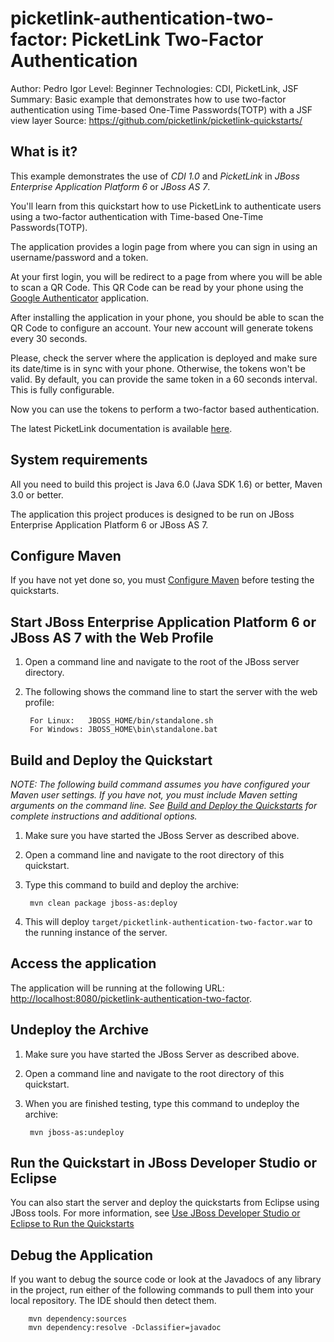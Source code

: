 picketlink-authentication-two-factor: PicketLink Two-Factor Authentication
===============================
Author: Pedro Igor
Level: Beginner
Technologies: CDI, PicketLink, JSF
Summary: Basic example that demonstrates how to use two-factor authentication using Time-based One-Time Passwords(TOTP) with a JSF view layer
Source: <https://github.com/picketlink/picketlink-quickstarts/>


What is it?
-----------

This example demonstrates the use of *CDI 1.0* and *PicketLink* in *JBoss Enterprise Application Platform 6* or *JBoss AS 7*.

You'll learn from this quickstart how to use PicketLink to authenticate users using a two-factor authentication with Time-based One-Time Passwords(TOTP).

The application provides a login page from where you can sign in using an username/password and a token.

At your first login, you will be redirect to a page from where you will be able to scan a QR Code. This QR Code can
be read by your phone using the [Google Authenticator](https://support.google.com/accounts/answer/1066447) application.

After installing the application in your phone, you should be able to scan the QR Code to configure an account. Your
new account will generate tokens every 30 seconds.

Please, check the server where the application is deployed and make sure its date/time is in sync with your phone. Otherwise,
the tokens won't be valid. By default, you can provide the same token in a 60 seconds interval. This is fully configurable.

Now you can use the tokens to perform a two-factor based authentication.

The latest PicketLink documentation is available [here](http://docs.jboss.org/picketlink/2/latest/).

System requirements
-------------------

All you need to build this project is Java 6.0 (Java SDK 1.6) or better, Maven 3.0 or better.

The application this project produces is designed to be run on JBoss Enterprise Application Platform 6 or JBoss AS 7. 

 
Configure Maven
---------------

If you have not yet done so, you must [Configure Maven](http://www.jboss.org/jdf/quickstarts/jboss-as-quickstart/#configure_maven) before testing the quickstarts.


Start JBoss Enterprise Application Platform 6 or JBoss AS 7 with the Web Profile
-------------------------

1. Open a command line and navigate to the root of the JBoss server directory.
2. The following shows the command line to start the server with the web profile:

        For Linux:   JBOSS_HOME/bin/standalone.sh
        For Windows: JBOSS_HOME\bin\standalone.bat

 
Build and Deploy the Quickstart
-------------------------

_NOTE: The following build command assumes you have configured your Maven user settings. If you have not, you must include Maven setting arguments on the command line. See [Build and Deploy the Quickstarts](../README.md#build-and-deploy-the-quickstarts) for complete instructions and additional options._

1. Make sure you have started the JBoss Server as described above.
2. Open a command line and navigate to the root directory of this quickstart.
3. Type this command to build and deploy the archive:

        mvn clean package jboss-as:deploy

4. This will deploy `target/picketlink-authentication-two-factor.war` to the running instance of the server.


Access the application 
---------------------

The application will be running at the following URL: <http://localhost:8080/picketlink-authentication-two-factor>. 


Undeploy the Archive
--------------------

1. Make sure you have started the JBoss Server as described above.
2. Open a command line and navigate to the root directory of this quickstart.
3. When you are finished testing, type this command to undeploy the archive:

        mvn jboss-as:undeploy


Run the Quickstart in JBoss Developer Studio or Eclipse
-------------------------------------
You can also start the server and deploy the quickstarts from Eclipse using JBoss tools. For more information, see [Use JBoss Developer Studio or Eclipse to Run the Quickstarts](../README.md#use-jboss-developer-studio-or-eclipse-to-run-the-quickstarts) 


Debug the Application
------------------------------------

If you want to debug the source code or look at the Javadocs of any library in the project, run either of the following commands to pull them into your local repository. The IDE should then detect them.

        mvn dependency:sources
        mvn dependency:resolve -Dclassifier=javadoc
